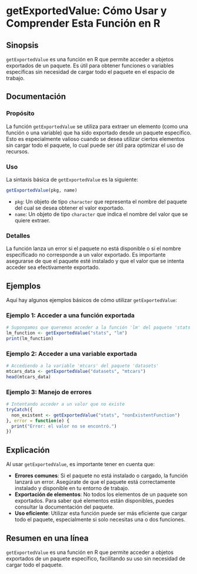 <!--
Meta Description: # getExportedValue: Cómo Usar y Comprender Esta Función en R ## Sinopsis `getExportedValue` es una función en R que permite acceder a objetos exportad...
Meta Keywords: paquete, que, getexportedvalue, función, una
-->

# getExportedValue: Cómo Usar y Comprender Esta Función en R

## Sinopsis
`getExportedValue` es una función en R que permite acceder a objetos exportados de un paquete. Es útil para obtener funciones o variables específicas sin necesidad de cargar todo el paquete en el espacio de trabajo.

## Documentación
### Propósito
La función `getExportedValue` se utiliza para extraer un elemento (como una función o una variable) que ha sido exportado desde un paquete específico. Esto es especialmente valioso cuando se desea utilizar ciertos elementos sin cargar todo el paquete, lo cual puede ser útil para optimizar el uso de recursos.

### Uso
La sintaxis básica de `getExportedValue` es la siguiente:

```R
getExportedValue(pkg, name)
```

- `pkg`: Un objeto de tipo `character` que representa el nombre del paquete del cual se desea obtener el valor exportado.
- `name`: Un objeto de tipo `character` que indica el nombre del valor que se quiere extraer.

### Detalles
La función lanza un error si el paquete no está disponible o si el nombre especificado no corresponde a un valor exportado. Es importante asegurarse de que el paquete esté instalado y que el valor que se intenta acceder sea efectivamente exportado.

## Ejemplos
Aquí hay algunos ejemplos básicos de cómo utilizar `getExportedValue`:

### Ejemplo 1: Acceder a una función exportada
```R
# Supongamos que queremos acceder a la función 'lm' del paquete 'stats'
lm_function <- getExportedValue("stats", "lm")
print(lm_function)
```

### Ejemplo 2: Acceder a una variable exportada
```R
# Accediendo a la variable 'mtcars' del paquete 'datasets'
mtcars_data <- getExportedValue("datasets", "mtcars")
head(mtcars_data)
```

### Ejemplo 3: Manejo de errores
```R
# Intentando acceder a un valor que no existe
tryCatch({
  non_existent <- getExportedValue("stats", "nonExistentFunction")
}, error = function(e) {
  print("Error: el valor no se encontró.")
})
```

## Explicación
Al usar `getExportedValue`, es importante tener en cuenta que:

- **Errores comunes**: Si el paquete no está instalado o cargado, la función lanzará un error. Asegúrate de que el paquete está correctamente instalado y disponible en tu entorno de trabajo.
- **Exportación de elementos**: No todos los elementos de un paquete son exportados. Para saber qué elementos están disponibles, puedes consultar la documentación del paquete.
- **Uso eficiente**: Utilizar esta función puede ser más eficiente que cargar todo el paquete, especialmente si solo necesitas una o dos funciones.

## Resumen en una línea
`getExportedValue` es una función en R que permite acceder a objetos exportados de un paquete específico, facilitando su uso sin necesidad de cargar todo el paquete.